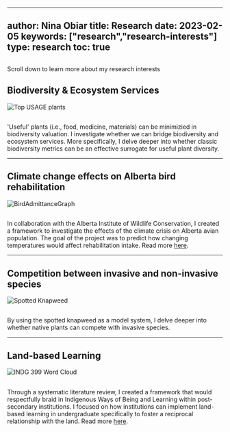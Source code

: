  ---
author: Nina Obiar
title: Research
date: 2023-02-05
keywords: ["research","research-interests"]
type: research
toc: true
---
## 
Scroll down to learn more about my research interests 

## Biodiversity & Ecosystem Services
![Top USAGE plants](/useful-plants-2.png)

##
'Useful' plants (i.e., food, medicine, materials) can be minimizied in biodiversity valuation. I investigate whether we can bridge biodiversity and ecosystem services. More specifically, I delve deeper into whether classic biodiversity metrics can be an effective surrogate for useful plant diversity.

---

## Climate change effects on Alberta bird rehabilitation
![BirdAdmittanceGraph](/birds.png)

##
In collaboration with the Alberta Institute of Wildlife Conservation, I created a framework to investigate the effects of the climate crisis on Alberta avian population. The goal of the project was to predict how changing temperatures would affect rehabilitation intake. Read more [here]("https://storymaps.arcgis.com/stories/2c794eb1c53e4d03944b99c6d79efe12).

---
## Competition between invasive and non-invasive species
![Spotted Knapweed](/knapweed.png)

##
By using the spotted knapweed as a model system, I delve deeper into whether native plants can compete with invasive species. 

---
## Land-based Learning
![INDG 399 Word Cloud](/WordCloud.jpg)

##
Through a systematic literature review, I created a framework that would respectfully braid in Indigenous Ways of Being and Learning within post-secondary institutions. I focused on how institutions can implement land-based learning in undergraduate specifically to foster a reciprocal relationship with the land. Read more [here](https://cjur.ca/september-2022-volume-7-issue-2/).